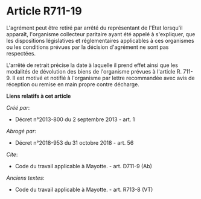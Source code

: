 # Article R711-19

L'agrément peut être retiré par arrêté du représentant de l'Etat lorsqu'il apparaît, l'organisme collecteur paritaire ayant
été appelé à s'expliquer, que les dispositions législatives et réglementaires applicables à ces organismes ou les conditions
prévues par la décision d'agrément ne sont pas respectées. 

L'arrêté de retrait précise la date à laquelle il prend effet ainsi que les modalités de dévolution des biens de l'organisme
prévues à l'article R. 711-9. Il est motivé et notifié à l'organisme par lettre recommandée avec avis de réception ou remise
en main propre contre décharge.

**Liens relatifs à cet article**

_Créé par_:

  - Décret n°2013-800 du 2 septembre 2013 - art. 1

_Abrogé par_:

  - Décret n°2018-953 du 31 octobre 2018 - art. 56

_Cite_:

  - Code du travail applicable à Mayotte. - art. D711-9 (Ab)

_Anciens textes_:

  - Code du travail applicable à Mayotte. - art. R713-8 (VT)
